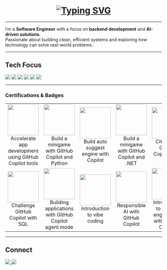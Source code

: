 <!-- Header with Typing Effect -->
<h1 align="center">
  <a href="https://git.io/typing-svg">
    <img src="https://readme-typing-svg.demolab.com?font=Fira+Code&pause=1000&color=0E75B6&center=true&vCenter=true&width=600&lines=Hi+!+I'm+Grace+Ngina;Software+Engineer;Backend+Developer;AI+%26+Machine+Learning+Enthusiast" alt="Typing SVG" />
  </a>
</h1>

---

I’m a **Software Engineer** with a focus on **backend development** and **AI-driven solutions**.  
Passionate about building clean, efficient systems and exploring how technology can solve real-world problems.  

---

## Tech Focus
<p>
  <img src="https://img.shields.io/badge/Java-ED8B00?style=for-the-badge&logo=openjdk&logoColor=white"/>
  <img src="https://img.shields.io/badge/Spring%20Boot-6DB33F?style=for-the-badge&logo=springboot&logoColor=white"/>
  <img src="https://img.shields.io/badge/Python-3776AB?style=for-the-badge&logo=python&logoColor=white"/>
  <img src="https://img.shields.io/badge/Django-092E20?style=for-the-badge&logo=django&logoColor=white"/>
  <img src="https://img.shields.io/badge/REST%20APIs-005571?style=for-the-badge&logo=fastapi&logoColor=white"/>
  <img src="https://img.shields.io/badge/MySQL-4479A1?style=for-the-badge&logo=mysql&logoColor=white"/>
</p>

---

### Certifications & Badges

<table align="center">
  <tr>
    <td align="center" width="200">
      <a href="https://learn.microsoft.com/api/achievements/share/en-us/Grace-9551/A4XYSW47?sharingId=BDFE48A72B7E687C">
        <img src="https://learn.microsoft.com/training/achievements/generic-badge.svg" width="100"/>
      </a>
      <br/>
      Accelerate app development using GitHub Copilot tools
    </td>
    <td align="center" width="200">
      <a href="https://learn.microsoft.com/api/achievements/share/en-us/Grace-9551/9YG6RTPU?sharingId=BDFE48A72B7E687C">
        <img src="https://learn.microsoft.com/training/achievements/generic-badge.svg" width="100"/>
      </a>
      <br/>
      Build a minigame with GitHub Copilot and Python
    </td>
     <td align="center" width="200">
      <a href=https://learn.microsoft.com/api/achievements/share/en-us/Grace-9551/FMW7N9GX?sharingId=BDFE48A72B7E687C>
        <img src="https://learn.microsoft.com/training/achievements/generic-badge.svg" width="100"/>
      </a>
      <br/>
      Build auto suggest engine with Copilot
    </td>
     <td align="center" width="200">
      <a href=https://learn.microsoft.com/api/achievements/share/en-us/Grace-9551/NV87QEMF?sharingId=BDFE48A72B7E687C>
        <img src="https://learn.microsoft.com/training/achievements/generic-badge.svg" width="100"/>
      </a>
      <br/>
       Build a minigame with GitHub Copilot and .NET
    </td>
    <td align="center" width="200">
      <a href=https://learn.microsoft.com/api/achievements/share/en-us/Grace-9551/NV85VZLF?sharingId=BDFE48A72B7E687C>
        <img src="https://learn.microsoft.com/training/achievements/generic-badge.svg" width="100"/>
      </a>
      <br/>
      Challenge GitHub Copilot with SQL
    </td>
    </tr>
    <tr>
    <td align="center" width="200">
      <a href=https://learn.microsoft.com/api/achievements/share/en-us/Grace-9551/NV85VZLF?sharingId=BDFE48A72B7E687C>
        <img src="https://learn.microsoft.com/training/achievements/generic-badge.svg" width="100"/>
      </a>
      <br/>
      Challenge GitHub Copilot with SQL
    </td>
    <td align="center" width="200">
      <a href=https://learn.microsoft.com/api/achievements/share/en-us/Grace-9551/ZBA3M8C2?sharingId=BDFE48A72B7E687C>
        <img src="https://learn.microsoft.com/training/achievements/generic-badge.svg" width="100"/>
      </a>
      <br/>
      Building applications with GitHub Copilot agent mode
    </td>
    <td align="center" width="200">
      <a href=https://learn.microsoft.com/api/achievements/share/en-us/Grace-9551/2D7H8RTV?sharingId=BDFE48A72B7E687C>
        <img src="https://learn.microsoft.com/training/achievements/generic-badge.svg" width="100"/>
      </a>
      <br/>
      Introduction to vibe coding
    </td>
     <td align="center" width="200">
      <a href=https://learn.microsoft.com/api/achievements/share/en-us/Grace-9551/3A9DLP2H?sharingId=BDFE48A72B7E687C>
        <img src="https://learn.microsoft.com/training/achievements/generic-badge.svg" width="100"/>
      </a>
      <br/>
      Responsible AI with GitHub Copilot
    </td>
     <td align="center" width="200">
      <a href=https://learn.microsoft.com/api/achievements/share/en-us/Grace-9551/NV83WDCF?sharingId=BDFE48A72B7E687C>
        <img src="https://learn.microsoft.com/training/achievements/generic-badge.svg" width="100"/>
      </a>
      <br/>
      Introduction to prompt engineering with GitHub Copilot
    </td>
    
  </tr>
</table>

---

## Connect
<p>
  <a href="https://www.linkedin.com/in/grace-mwangi-b1335b314" target="_blank">
    <img src="https://img.shields.io/badge/LinkedIn-0A66C2?style=for-the-badge&logo=linkedin&logoColor=white"/>
  </a>
  <a href="mailto:nginamwangi2@gmail.com">
    <img src="https://img.shields.io/badge/Email-D14836?style=for-the-badge&logo=gmail&logoColor=white"/>
  </a>
</p>
